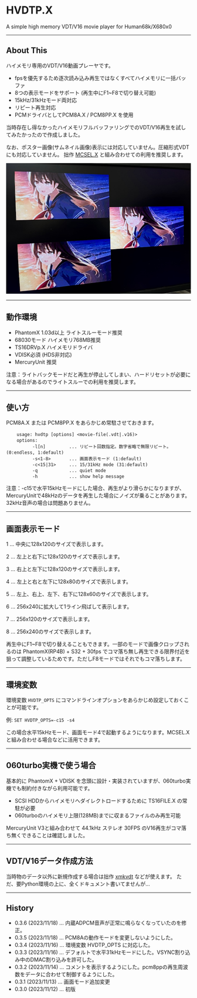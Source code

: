 # HVDTP.X

A simple high memory VDT/V16 movie player for Human68k/X680x0

---

## About This

ハイメモリ専用のVDT/V16動画プレーヤです。

 - fpsを優先するため逐次読み込み再生ではなくすべてハイメモリに一括バッファ
 - 8つの表示モードをサポート (再生中にF1~F8で切り替え可能)
 - 15kHz/31kHzモード両対応
 - リピート再生対応 
 - PCMドライバとしてPCM8A.X / PCM8PP.X を使用

当時存在し得なかったハイメモリフルバッファリングでのVDT/V16再生を試してみたかったので作成しました。

なお、ポスター画像(サムネイル画像)表示には対応していません。圧縮形式VDTにも対応していません。
拙作 [MCSEL.X](https://github.com/tantanGH/mcsel) と組み合わせての利用を推奨します。

<img src='images/hvdtp1.jpeg'/>

---

## 動作環境

* PhantomX 1.03d以上 ライトスルーモード推奨
* 68030モード ハイメモリ768MB推奨
* TS16DRVp.X ハイメモリドライバ
* VDISK必須 (HDS非対応)
* MercuryUnit 推奨

注意：ライトバックモードだと再生が停止してしまい、ハードリセットが必要になる場合があるのでライトスルーでの利用を推奨します。

---

## 使い方

PCM8A.X または PCM8PP.X をあらかじめ常駐させておきます。

        usage: hvdtp [options] <movie-file(.vdt|.v16)>
        options:
              -l[n]         ... リピート回数指定。数字省略で無限リピート。(0:endless, 1:default)
              -s<1-8>       ... 画面表示モード (1:default)
              -c<15|31>     ... 15/31kHz mode (31:default)
              -q            ... quiet mode
              -h            ... show help message

注意：-c15で水平15kHzモードにした場合、再生がより滑らかになりますが、MercuryUnitで48kHzのデータを再生した場合にノイズが乗ることがあります。32kHz音声の場合は問題ありません。

---

## 画面表示モード

1 ... 中央に128x120のサイズで表示します。

2 ... 左上と右下に128x120のサイズで表示します。

3 ... 右上と左下に128x120のサイズで表示します。

4 ... 左上と右と左下に128x80のサイズで表示します。

5 ... 左上、右上、左下、右下に128x60のサイズで表示します。

6 ... 256x240に拡大して1ライン飛ばして表示します。

7 ... 256x120のサイズで表示します。

8 ... 256x240のサイズで表示します。

再生中にF1~F8で切り替えることもできます。一部のモードで画像クロップされるのは PhantomX(RP4B) + S32 + 30fps でコマ落ち無し再生できる限界付近を狙って調整しているためです。ただしF8モードではそれでもコマ落ちします。

---

## 環境変数

環境変数 `HVDTP_OPTS` にコマンドラインオプションをあらかじめ設定しておくことが可能です。

例: `SET HVDTP_OPTS=-c15 -s4`

この場合水平15kHzモード、画面モード4で起動するようになります。MCSEL.Xと組み合わせる場合などに活用できます。

---

## 060turbo実機で使う場合

基本的に PhantomX + VDISK を念頭に設計・実装されていますが、060turbo実機でも制約付きながら利用可能です。

* SCSI HDDからハイメモリへダイレクトロードするために TS16FILE.X の常駐が必要
* 060turboのハイメモリ上限(128MB)までに収まるファイルのみ再生可能

MercuryUnit V3と組み合わせて 44.1kHz ステレオ 30FPS のV16再生がコマ落ち無くできることは確認しました。

---

## VDT/V16データ作成方法

当時物のデータ以外に新規作成する場合は拙作 [xmkvdt](http://github.com/tantanGH/xmkvdt/) などが使えます。
ただ、要Python環境の上に、全くドキュメント書いてませんが...

---

## History

* 0.3.6 (2023/11/18) ... 内蔵ADPCM音声が正常に鳴らなくなっていたのを修正。
* 0.3.5 (2023/11/18) ... PCM8Aの動作モードを変更しないようにした。
* 0.3.4 (2023/11/16) ... 環境変数 HVDTP_OPTS に対応した。
* 0.3.3 (2023/11/16) ... デフォルトで水平31kHzモードにした。VSYNC割り込み中のDMAC割り込みを許可した。
* 0.3.2 (2023/11/14) ... コメントを表示するようにした。pcm8ppの再生周波数をデータに合わせて制御するようにした。
* 0.3.1 (2023/11/13) ... 画面モード追加変更
* 0.3.0 (2023/11/12) ... 初版
